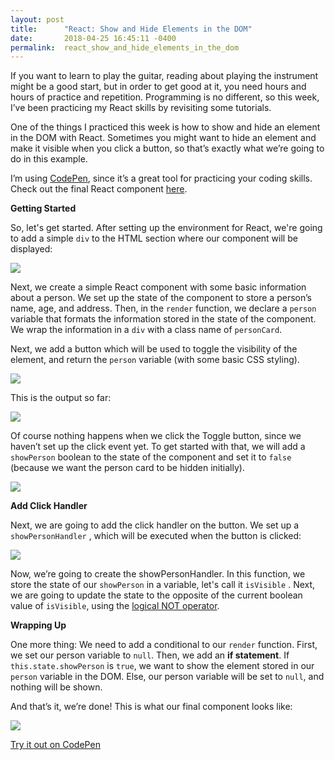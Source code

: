 ```yaml
---
layout: post
title:      "React: Show and Hide Elements in the DOM"
date:       2018-04-25 16:45:11 -0400
permalink:  react_show_and_hide_elements_in_the_dom
---
```



If you want to learn to play the guitar, reading about playing the instrument might be a good start, but in order to get good at it, you need hours and hours of practice and repetition. Programming is no different, so this week, I’ve been practicing my React skills by revisiting some tutorials.

One of the things I practiced this week is how to show and hide an element in the DOM with React. Sometimes you might want to hide an element and make it visible when you click a button, so that’s exactly what we’re going to do in this example.

I’m using [CodePen](https://codepen.io/), since it’s a great tool for practicing your coding skills. Check out the final React component [here](https://codepen.io/aut0maat10/pen/MGePJX). 

**Getting Started**

So, let's get started. After setting up the environment for React, we're going to add a simple `div` to the HTML section where our component will be displayed:

![](https://i.imgur.com/yY1UmwX.png)

Next, we create a simple React component with some basic information about a person. We set up the state of the component to store a person’s name, age, and address. Then, in the `render` function, we declare a `person` variable that formats the information stored in the state of the component. We wrap the information in a `div` with a class name of `personCard`. 

Next, we add a button which will be used to toggle the visibility of the element, and return the `person` variable (with some basic CSS styling). 

![](https://i.imgur.com/u8LWl2L.png)

This is the output so far:

![](https://i.imgur.com/I9WPO2l.png)

Of course nothing happens when we click the Toggle button, since we haven’t set up the click event yet. To get started with that, we will add a `showPerson` boolean to the state of the component and set it to `false` (because we want the person card to be hidden initially).

![](https://i.imgur.com/FTXsIdu.png)

**Add Click Handler**

Next, we are going to add the click handler on the button. We set up a `showPersonHandler` , which will be executed when the button is clicked:

![](https://i.imgur.com/zAJnIEW.png)

Now, we’re going to create the showPersonHandler. In this function, we store the state of our `showPerson` in a variable, let's call it `isVisible` . Next, we are going to update the state to the opposite of the current boolean value of `isVisible`, using the [logical NOT operator](https://docs.microsoft.com/en-us/scripting/javascript/reference/logical-not-operator-decrement-exclpt-javascript).

**Wrapping Up**

One more thing: We need to add a conditional to our `render` function. First, we set our person variable to `null`. Then, we add an **if statement**. If `this.state.showPerson` is `true`, we want to show the element stored in our` person` variable in the DOM. Else, our person variable will be set to `null`, and nothing will be shown. 

And that’s it, we’re done! This is what our final component looks like:

![](https://i.imgur.com/ODrRIy2.png)

[Try it out on CodePen](https://codepen.io/aut0maat10/pen/MGePJX)









